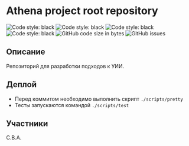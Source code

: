 # Athena project root repository
<img alt="Code style: black" src="https://img.shields.io/badge/Python-3.10-blue?logo=python"></a>
<img alt="Code style: black" src="https://img.shields.io/badge/MyPy-0.942-blue"></a>
<img alt="Code style: black" src="https://img.shields.io/badge/isort-5.10.1-blue"></a>
<img alt="Code style: black" src="https://img.shields.io/badge/coverage-95%25-brightgreen"></a>
<img alt="GitHub code size in bytes" src="https://img.shields.io/github/languages/code-size/fizteh95/Athena">
<img alt="GitHub issues" src="https://img.shields.io/github/issues/fizteh95/Athena">
## Описание
Репозиторий для разработки подходов к УИИ.
## Деплой
- Перед коммитом необходимо выполнить скрипт `./scripts/pretty`  
- Тесты запускаются командой `./scripts/test`
## Участники
С.В.А.